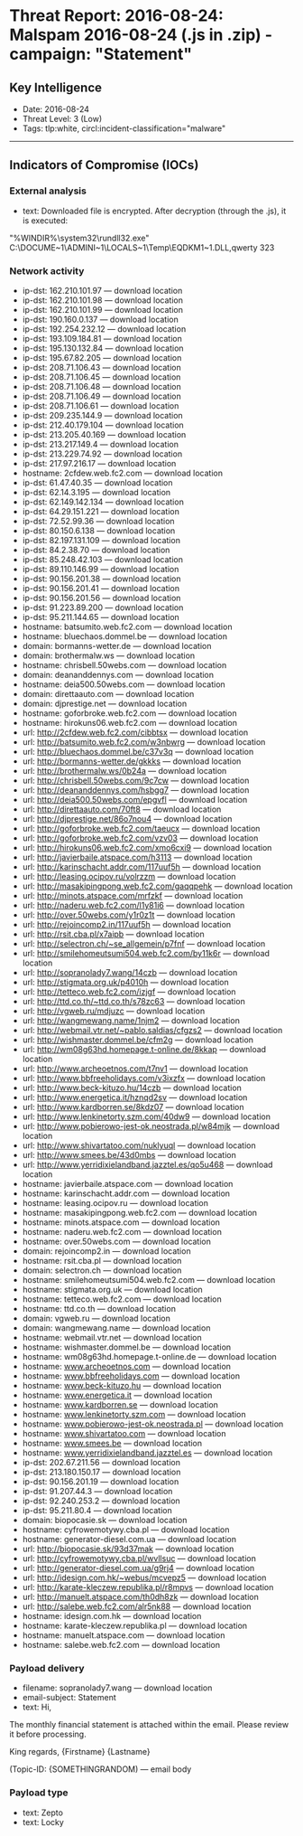 # Threat Report: 2016-08-24: Malspam 2016-08-24 (.js in .zip) - campaign: "Statement"


## Key Intelligence
* Date: 2016-08-24
* Threat Level: 3 (Low)
* Tags: tlp:white, circl:incident-classification="malware"

---

## Indicators of Compromise (IOCs)
### External analysis
* text: Downloaded file is encrypted.
After decryption (through the .js), it is executed:

"%WINDIR%\system32\rundll32.exe" C:\DOCUME~1\ADMINI~1\LOCALS~1\Temp\EQDKM1~1.DLL,qwerty 323

### Network activity
* ip-dst: 162.210.101.97 — download location
* ip-dst: 162.210.101.98 — download location
* ip-dst: 162.210.101.99 — download location
* ip-dst: 190.160.0.137 — download location
* ip-dst: 192.254.232.12 — download location
* ip-dst: 193.109.184.81 — download location
* ip-dst: 195.130.132.84 — download location
* ip-dst: 195.67.82.205 — download location
* ip-dst: 208.71.106.43 — download location
* ip-dst: 208.71.106.45 — download location
* ip-dst: 208.71.106.48 — download location
* ip-dst: 208.71.106.49 — download location
* ip-dst: 208.71.106.61 — download location
* ip-dst: 209.235.144.9 — download location
* ip-dst: 212.40.179.104 — download location
* ip-dst: 213.205.40.169 — download location
* ip-dst: 213.217.149.4 — download location
* ip-dst: 213.229.74.92 — download location
* ip-dst: 217.97.216.17 — download location
* hostname: 2cfdew.web.fc2.com — download location
* ip-dst: 61.47.40.35 — download location
* ip-dst: 62.14.3.195 — download location
* ip-dst: 62.149.142.134 — download location
* ip-dst: 64.29.151.221 — download location
* ip-dst: 72.52.99.36 — download location
* ip-dst: 80.150.6.138 — download location
* ip-dst: 82.197.131.109 — download location
* ip-dst: 84.2.38.70 — download location
* ip-dst: 85.248.42.103 — download location
* ip-dst: 89.110.146.99 — download location
* ip-dst: 90.156.201.38 — download location
* ip-dst: 90.156.201.41 — download location
* ip-dst: 90.156.201.56 — download location
* ip-dst: 91.223.89.200 — download location
* ip-dst: 95.211.144.65 — download location
* hostname: batsumito.web.fc2.com — download location
* hostname: bluechaos.dommel.be — download location
* domain: bormanns-wetter.de — download location
* domain: brothermalw.ws — download location
* hostname: chrisbell.50webs.com — download location
* domain: deananddennys.com — download location
* hostname: deia500.50webs.com — download location
* domain: direttaauto.com — download location
* domain: djprestige.net — download location
* hostname: goforbroke.web.fc2.com — download location
* hostname: hirokuns06.web.fc2.com — download location
* url: http://2cfdew.web.fc2.com/cibbtsx — download location
* url: http://batsumito.web.fc2.com/w3nbwrg — download location
* url: http://bluechaos.dommel.be/c37v3q — download location
* url: http://bormanns-wetter.de/gkkks — download location
* url: http://brothermalw.ws/0b24a — download location
* url: http://chrisbell.50webs.com/9c7cw — download location
* url: http://deananddennys.com/hsbgg7 — download location
* url: http://deia500.50webs.com/epgvfl — download location
* url: http://direttaauto.com/70ft8 — download location
* url: http://djprestige.net/86o7nou4 — download location
* url: http://goforbroke.web.fc2.com/taeucx — download location
* url: http://goforbroke.web.fc2.com/vzv03 — download location
* url: http://hirokuns06.web.fc2.com/xmo6cxi9 — download location
* url: http://javierbaile.atspace.com/h3113 — download location
* url: http://karinschacht.addr.com/117uuf5h — download location
* url: http://leasing.ocipov.ru/volrzzm — download location
* url: http://masakipingpong.web.fc2.com/gaqqpehk — download location
* url: http://minots.atspace.com/mrfzkf — download location
* url: http://naderu.web.fc2.com/l1y81i6 — download location
* url: http://over.50webs.com/y1r0z1t — download location
* url: http://rejoincomp2.in/117uuf5h — download location
* url: http://rsit.cba.pl/x7aipb — download location
* url: http://selectron.ch/~se_allgemein/p7fnf — download location
* url: http://smilehomeutsumi504.web.fc2.com/by11k6r — download location
* url: http://sopranolady7.wang/14czb — download location
* url: http://stigmata.org.uk/p4010h — download location
* url: http://tetteco.web.fc2.com/izjgf — download location
* url: http://ttd.co.th/~ttd.co.th/s78zc63 — download location
* url: http://vgweb.ru/mdjuzc — download location
* url: http://wangmewang.name/1njm2 — download location
* url: http://webmail.vtr.net/~pablo.saldias/cfgzs2 — download location
* url: http://wishmaster.dommel.be/cfm2g — download location
* url: http://wm08g63hd.homepage.t-online.de/8kkap — download location
* url: http://www.archeoetnos.com/t7nv1 — download location
* url: http://www.bbfreeholidays.com/v3ixzfx — download location
* url: http://www.beck-kituzo.hu/14czb — download location
* url: http://www.energetica.it/hznqd2sv — download location
* url: http://www.kardborren.se/8kdz07 — download location
* url: http://www.lenkinetorty.szm.com/40dw9 — download location
* url: http://www.pobierowo-jest-ok.neostrada.pl/w84mjk — download location
* url: http://www.shivartatoo.com/nuklyuql — download location
* url: http://www.smees.be/43d0mbs — download location
* url: http://www.yerridixielandband.jazztel.es/qo5u468 — download location
* hostname: javierbaile.atspace.com — download location
* hostname: karinschacht.addr.com — download location
* hostname: leasing.ocipov.ru — download location
* hostname: masakipingpong.web.fc2.com — download location
* hostname: minots.atspace.com — download location
* hostname: naderu.web.fc2.com — download location
* hostname: over.50webs.com — download location
* domain: rejoincomp2.in — download location
* hostname: rsit.cba.pl — download location
* domain: selectron.ch — download location
* hostname: smilehomeutsumi504.web.fc2.com — download location
* hostname: stigmata.org.uk — download location
* hostname: tetteco.web.fc2.com — download location
* hostname: ttd.co.th — download location
* domain: vgweb.ru — download location
* domain: wangmewang.name — download location
* hostname: webmail.vtr.net — download location
* hostname: wishmaster.dommel.be — download location
* hostname: wm08g63hd.homepage.t-online.de — download location
* hostname: www.archeoetnos.com — download location
* hostname: www.bbfreeholidays.com — download location
* hostname: www.beck-kituzo.hu — download location
* hostname: www.energetica.it — download location
* hostname: www.kardborren.se — download location
* hostname: www.lenkinetorty.szm.com — download location
* hostname: www.pobierowo-jest-ok.neostrada.pl — download location
* hostname: www.shivartatoo.com — download location
* hostname: www.smees.be — download location
* hostname: www.yerridixielandband.jazztel.es — download location
* ip-dst: 202.67.211.56 — download location
* ip-dst: 213.180.150.17 — download location
* ip-dst: 90.156.201.19 — download location
* ip-dst: 91.207.44.3 — download location
* ip-dst: 92.240.253.2 — download location
* ip-dst: 95.211.80.4 — download location
* domain: biopocasie.sk — download location
* hostname: cyfrowemotywy.cba.pl — download location
* hostname: generator-diesel.com.ua — download location
* url: http://biopocasie.sk/93d37mak — download location
* url: http://cyfrowemotywy.cba.pl/wvllsuc — download location
* url: http://generator-diesel.com.ua/g9rj4 — download location
* url: http://idesign.com.hk/~webus/mcvepz5 — download location
* url: http://karate-kleczew.republika.pl/r8mpvs — download location
* url: http://manuelt.atspace.com/th0dh8zk — download location
* url: http://salebe.web.fc2.com/alr5nk88 — download location
* hostname: idesign.com.hk — download location
* hostname: karate-kleczew.republika.pl — download location
* hostname: manuelt.atspace.com — download location
* hostname: salebe.web.fc2.com — download location

### Payload delivery
* filename: sopranolady7.wang — download location
* email-subject: Statement
* text: Hi,

The monthly financial statement is attached within the email.
Please review it before processing.



King regards,
{Firstname} {Lastname}

(Topic-ID: {SOMETHINGRANDOM) — email body

### Payload type
* text: Zepto
* text: Locky

